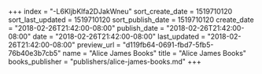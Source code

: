 +++
index = "-L6KljbKlfa2DJakWneu"
sort_create_date = 1519710120
sort_last_updated = 1519710120
sort_publish_date = 1519710120
create_date = "2018-02-26T21:42:00-08:00"
publish_date = "2018-02-26T21:42:00-08:00"
date = "2018-02-26T21:42:00-08:00"
last_updated = "2018-02-26T21:42:00-08:00"
preview_url = "d119fb64-0691-fbd7-5fb5-76b40e3b7cb5"
name = "Alice James Books"
title = "Alice James Books"
books_publisher = "publishers/alice-james-books.md"
+++
